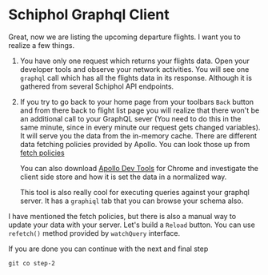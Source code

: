 # Schiphol Graphql Client

Great, now we are listing the upcoming departure flights. I want you to realize a
few things.

1. You have only one request which returns your flights data. Open your developer 
tools and observe your network activities. You will see one `graphql` call
which has all the flights data in its response. Although it is gathered from several
Schiphol API endpoints.

2. If you try to go back to your home page from your toolbars `Back` button and from
there back to flight list page you will realize that there won't be an additional call
to your GraphQL sever (You need to do this in the same minute, since in every minute our
request gets changed variables). It will serve you the data from the in-memory cache. There are
different data fetching policies provided by Apollo. You can look those up from
[fetch policies](https://www.apollographql.com/docs/react/basics/queries.html#graphql-config-options-fetchPolicy)

   You can also download [Apollo Dev Tools](https://chrome.google.com/webstore/detail/apollo-client-developer-t/jdkknkkbebbapilgoeccciglkfbmbnfm)
for Chrome and investigate the client side store and how it is set the data in a normalized way.
    
   This tool is also really cool for executing queries against your graphql server. It has a `graphiql`
tab that you can browse your schema also.

I have mentioned the fetch policies, but there is also a manual way to update your data with your
server. Let's build a `Reload` button. You can use `refetch()` method provided by
`watchQuery` interface.

If you are done you can continue with the next and final step

`git co step-2`
